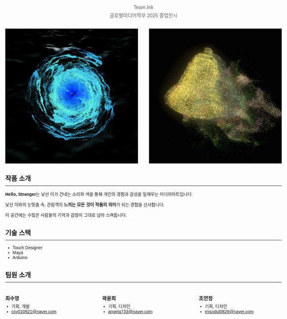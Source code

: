 
<html lang="ko">
<head>
  <meta charset="UTF-8" />
  <meta name="viewport" content="width=device-width, initial-scale=1.0" />
  
  <style>
    body {
      max-width: 900px;
      margin: 0 auto;
      padding: 1rem;
      font-family: sans-serif;
      text-align: left;
    }
    header {
      margin-bottom: 2rem;
    }
    header h1 {
      margin: 0;
      font-size: 2rem;
      color: #000; /* 파란색 링크로 보이지 않도록 */
    }
    header .subtitle {
      margin: 0.25rem 0 0;
      color: #666;
      font-size: 1rem;
    }
    .image-row {
      display: flex;
      justify-content: space-between;
      gap: 1rem;
      margin-bottom: 2rem;
    }
    .image-row img {
      width: 48%;
      height: auto;
      display: block;
    }
    section + section {
      margin-top: 2rem;
    }
    section h2 {
      margin-bottom: 0.5rem;
    }
    hr {
      border: none;
      border-top: 2px solid #eee;
      margin: 0.5rem 0 1rem;
    }
    .team-list {
      display: flex;
      justify-content: space-between;
      gap: 1rem;
      margin-top: 1rem;
    }
    .team-member {
      width: 30%;
    }
    .team-member h3 {
      margin-bottom: 0.25rem;
    }
    .team-member ul {
      list-style: disc;
      padding-left: 1.25rem;
      margin: 0;
    }
  </style>
</head>
<body>
  <header>
    <p class="subtitle">Team.Ink</p>
    <p class="subtitle">글로벌미디어학부 2025 졸업전시</p>
  </header>

  <div class="image-row">
    <img src="images/wave01.png" alt="wave 001">
    <img src="images/bell01.jpg" alt="bell 001">
  </div>

  <section>
    <h2>작품 소개</h2>
    <hr />
    <p><strong>Hello, Stranger</strong>는 낯선 이가 건네는 소리와 색을 통해 개인의 경험과 감성을 일깨우는 미디어아트입니다.</p>
    <p>낯선 이와의 눈맞춤 속, 관람객이 <strong>느끼는 모든 것이 작품의 의미</strong>가 되는 경험을 선사합니다.</p>
    <p>이 공간에는 수많은 사람들의 기억과 감정이 그대로 남아 스며듭니다.</p>
  </section>

  <section>
    <h2>기술 스택</h2>
    <hr />
    <ul>
      <li>Touch Designer</li>
      <li>Maya</li>
      <li>Arduino</li>
    </ul>
  </section>

  <section>
    <h2>팀원 소개</h2>
    <hr />
    <div class="team-list">
      <div class="team-member">
        <h3>최수영</h3>
        <ul>
          <li>기획, 개발</li>
          <li><a href="mailto:csy010921@naver.com">csy010921@naver.com</a></li>
        </ul>
      </div>
      <div class="team-member">
        <h3>곽윤희</h3>
        <ul>
          <li>기획, 디자인</li>
          <li><a href="mailto:angela733@naver.com">angela733@naver.com</a></li>
        </ul>
      </div>
      <div class="team-member">
        <h3>조연정</h3>
        <ul>
          <li>기획, 디자인</li>
          <li><a href="mailto:misodul0826@naver.com">misodul0826@naver.com</a></li>
        </ul>
      </div>
    </div>
  </section>
</body>
</html>
